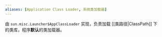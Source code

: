 ```yaml
---
aliases: [Application Class Loader, 系统类加载器]
---
```


由 `sun.misc.Launcher$AppClassLoader` 实现，负责加载 [[类路径|ClassPath]] 下的类库，程序**默认**的类加载器。